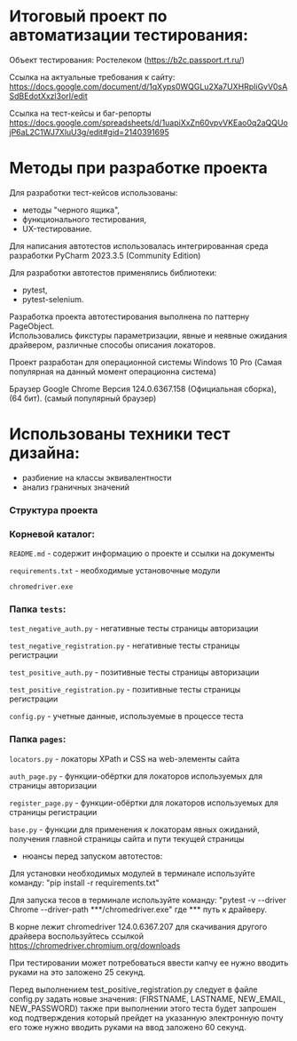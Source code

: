 

# Итоговый проект по автоматизации тестирования:

Объект тестирования: Ростелеком (https://b2c.passport.rt.ru/)

Ссылка на актуальные требования к сайту: https://docs.google.com/document/d/1qXyps0WQGLu2Xa7UXHRpIiGvV0sASdBEdotXxzl3orI/edit

Ссылка на тест-кейсы и баг-репорты https://docs.google.com/spreadsheets/d/1uapiXxZn60vpvVKEao0q2aQQUojP6aL2C1WJ7XluU3g/edit#gid=2140391695

# Методы при разработке проекта

Для разработки тест-кейсов использованы:
- методы "черного ящика", 
- функционального тестирования, 
- UX-тестирование. 

Для написания автотестов использовалась интегрированная среда разработки PyCharm 2023.3.5 (Community Edition)

Для разработки автотестов применялись библиотеки: 
- pytest, 
- pytest-selenium.

Разработка проекта автотестирования выполнена по паттерну PageObject.  
Использовались фикстуры параметризации, явные и неявные ожидания драйвером, 
различные способы описания локаторов.  


Проект разработан для операционной системы Windows 10 Pro  (Самая популярная на данный момент операционна система)

Браузер Google Chrome Версия 124.0.6367.158 (Официальная сборка), (64 бит). (самый популярный браузер)

# Использованы техники тест дизайна:
- разбиение на классы эквивалентности
- анализ граничных значений


### Структура проекта

### Корневой каталог:
`README.md` - содержит информацию о проекте и ссылки на документы

`requirements.txt` - необходимые установочные модули

`chromedriver.exe` 

### Папка `tests`: 
`test_negative_auth.py` - негативные тесты страницы авторизации

`test_negative_registration.py` - негативные тесты страницы регистрации

`test_positive_auth.py` - позитивные тесты страницы авторизации

`test_positive_registration.py` - позитивные тесты страницы регистрации

`config.py` - учетные данные, используемые в процессе теста

### Папка `pages`: 

`locators.py` - локаторы XPath и CSS на web-элементы сайта

`auth_page.py` - функции-обёртки для локаторов используемых для страницы авторизации

`register_page.py` - функции-обёртки для локаторов используемых для страницы регистрации

`base.py` - функции для применения к локаторам явных ожиданий, получения 
главной страницы сайта и пути текущей страницы


* нюансы перед запуском автотестов:

Для установки необходимых модулей в терминале используйте команду:
"pip install -r requirements.txt"

Для запуска тесов в терминале используйте команду:
"pytest -v --driver Chrome --driver-path ***/chromedriver.exe"  где *** путь к драйверу.

В корне лежит chromedriver 124.0.6367.207 
для скачивания другого драйвера воспользуйтесь ссылкой https://chromedriver.chromium.org/downloads

При тестировании может потребоваться ввести капчу ее нужно вводить руками на это заложено 25 секунд.

Перед выполнением test_positive_registration.py следует в файле config.py задать новые значения:
(FIRSTNAME, LASTNAME, NEW_EMAIL, NEW_PASSWORD)
также при выполнении этого теста будет запрошен код подтверждения который прейдет на указанную электронную почту
его тоже нужно вводить руками на ввод заложено  60 секунд. 
